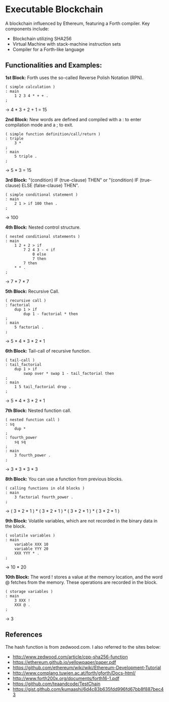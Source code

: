 
# Executable Blockchain

A blockchain influenced by Ethereum, featuring a Forth compiler. 
Key components include:

 - Blockchain utilizing SHA256
 - Virtual Machine with stack-machine instruction sets
 - Compiler for a Forth-like language


## Functionalities and Examples:

**1st Block:**
 Forth uses the so-called Reverse Polish Notation (RPN). 

    ( simple calculation ) 
    : main                 
        1 2 3 4 * + + .    
    ;                      
    
-> 4 * 3 + 2 + 1 = 15

**2nd Block:**
New words are defined and compiled with a : to enter compilation mode and a ; to exit.

    ( simple function definition/call/return )
    : triple                                  
        3 *                                   
    ;                                         
    : main                                    
        5 triple .                            
    ;                                         
    
-> 5 * 3 = 15

**3rd Block:**
"(condition) IF (true-clause) THEN" or 
"(condition) IF (true-clause) ELSE (false-clause) THEN".

    ( simple conditional statement ) 
    : main                       
        2 1 > if 100 then .      
    ;
    
-> 100


**4th Block:**
Nested control structure.

    ( nested conditional statements )
    : main                           
        1 2 + 2 > if                 
            7 2 4 3 - < if           
                0 else               
                7 then               
            7 then                   
        * * .                        
    ; 
-> 7 * 7 * 7

**5th Block:**
Recursive Call.

    ( recursive call )              
    : factorial                     
        dup 1 > if                  
            dup 1 - factorial * then
    ;                               
    : main                          
        5 factorial .               
    ;
-> 5 * 4 * 3 * 2 * 1

**6th Block:**
Tail-call of recursive function.

    ( tail-call )                                   
    : tail_factorial                                
        dup 1 > if                                  
            swap over * swap 1 - tail_factorial then
    ;                                               
    : main                                          
        1 5 tail_factorial drop .                   
    ;
-> 5 * 4 * 3 * 2 * 1


**7th Block:**
Nested function call.

    ( nested function call )
    : sq                    
        dup *               
    ;                       
    : fourth_power          
        sq sq               
    ;                       
    : main                  
        3 fourth_power .    
    ;
-> 3 * 3 * 3 * 3


**8th Block:**
You can use a function from previous blocks.

    ( calling functions in old blocks )
    : main                             
        3 factorial fourth_power .     
    ;
-> ( 3 * 2 * 1 ) * ( 3 * 2 * 1 ) * ( 3 * 2 * 1 ) * ( 3 * 2 * 1 )


**9th Block:**
Volatile variables, which are not recorded in the binary data in the block.

    ( volatile variables ) 
    : main                 
        variable XXX 10    
        variable YYY 20    
        XXX YYY * .        
    ;                      
-> 10 * 20


**10th Block:**
The word ! stores a value at the memory location, and the word @ fetches from the memory. These operations are recorded in the block.

    ( storage variables )
    : main               
        3 XXX !          
        XXX @ .          
    ;                    
-> 3

## References

The hash function is from zedwood.com. I also referred to the sites below:

 - http://www.zedwood.com/article/cpp-sha256-function
 - https://ethereum.github.io/yellowpaper/paper.pdf
 - https://github.com/ethereum/wiki/wiki/Ethereum-Development-Tutorial
 - http://www.complang.tuwien.ac.at/forth/gforth/Docs-html/
 - http://www.forth200x.org/documents/forth16-1.pdf
 - https://github.com/teaandcode/TestChain
 - https://gist.github.com/kumaashi/6d4c83b635fdd996fd67bb8f887bec43

